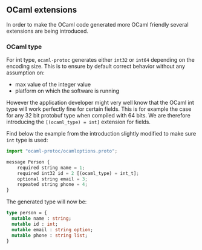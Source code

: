 ## OCaml extensions 

In order to make the OCaml code generated more OCaml friendly several extensions are being introduced. 

### OCaml type 

For int type, `ocaml-protoc` generates either `int32` or `int64` depending on the encoding size. This is to ensure by default 
correct behavior without any assumption on:
* max value of the integer value 
* platform on which the software is running

However the application developer might very well know that the OCaml int type will work perfectly fine for certain fields. This is for example the case for any 32 bit protobuf type when compiled with 64 bits. We are therefore introducing the `[(ocaml_type) = int]` extension for fields. 

Find below the example from the introduction slightly modified to make sure `int` type is used:

```Javascript
import "ocaml-protoc/ocamloptions.proto";

message Person {
    required string name = 1;
    required int32 id = 2 [(ocaml_type) = int_t];
    optional string email = 3;
    repeated string phone = 4;
}
``` 

The generated type will now be:

```OCaml
type person = {
  mutable name : string;
  mutable id : int;
  mutable email : string option;
  mutable phone : string list;
}
```
